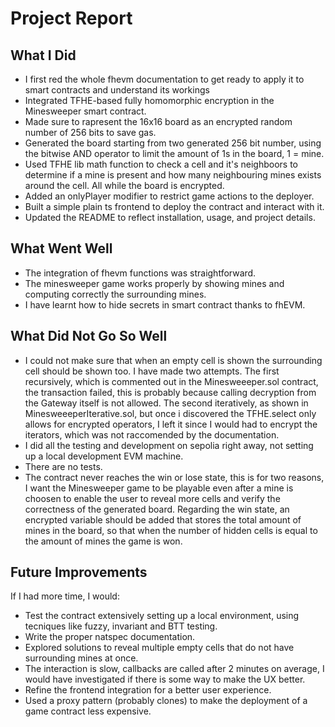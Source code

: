 # Project Report

## What I Did

- I first red the whole fhevm documentation to get ready to apply it to smart contracts and understand its workings
- Integrated TFHE-based fully homomorphic encryption in the Minesweeper smart contract.
- Made sure to rapresent the 16x16 board as an encrypted random number of 256 bits to save gas.
- Generated the board starting from two generated 256 bit number, using the bitwise AND operator to limit the amount of
  1s in the board, 1 = mine.
- Used TFHE lib math function to check a cell and it's neighboors to determine if a mine is present and how many
  neighbouring mines exists around the cell. All while the board is encrypted.
- Added an onlyPlayer modifier to restrict game actions to the deployer.
- Built a simple plain ts frontend to deploy the contract and interact with it.
- Updated the README to reflect installation, usage, and project details.

## What Went Well

- The integration of fhevm functions was straightforward.
- The minesweeper game works properly by showing mines and computing correctly the surrounding mines.
- I have learnt how to hide secrets in smart contract thanks to fhEVM.

## What Did Not Go So Well

- I could not make sure that when an empty cell is shown the surrounding cell should be shown too. I have made two
  attempts. The first recursively, which is commented out in the Minesweeeper.sol contract, the transaction failed, this
  is probably because calling decryption from the Gateway itself is not allowed. The second iteratively, as shown in
  MinesweeeperIterative.sol, but once i discovered the TFHE.select only allows for encrypted operators, I left it since
  I would had to encrypt the iterators, which was not raccomended by the documentation.
- I did all the testing and development on sepolia right away, not setting up a local development EVM machine.
- There are no tests.
- The contract never reaches the win or lose state, this is for two reasons, I want the Minesweeper game to be playable
  even after a mine is choosen to enable the user to reveal more cells and verify the correctness of the generated
  board. Regarding the win state, an encrypted variable should be added that stores the total amount of mines in the
  board, so that when the number of hidden cells is equal to the amount of mines the game is won.

## Future Improvements

If I had more time, I would:

- Test the contract extensively setting up a local environment, using tecniques like fuzzy, invariant and BTT testing.
- Write the proper natspec documentation.
- Explored solutions to reveal multiple empty cells that do not have surrounding mines at once.
- The interaction is slow, callbacks are called after 2 minutes on average, I would have investigated if there is some
  way to make the UX better.
- Refine the frontend integration for a better user experience.
- Used a proxy pattern (probably clones) to make the deployment of a game contract less expensive.
